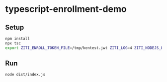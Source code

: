# typescript-enrollment-demo

## Setup

```bash
npm install
npx tsc
export ZITI_ENROLL_TOKEN_FILE=/tmp/kentest.jwt ZITI_LOG=4 ZITI_NODEJS_LOG=4
```

## Run

```bash
node dist/index.js
```